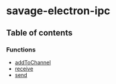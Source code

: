 # savage-electron-ipc

## Table of contents

### Functions

- [addToChannel](functions/addToChannel.md)
- [receive](functions/receive.md)
- [send](functions/send.md)
